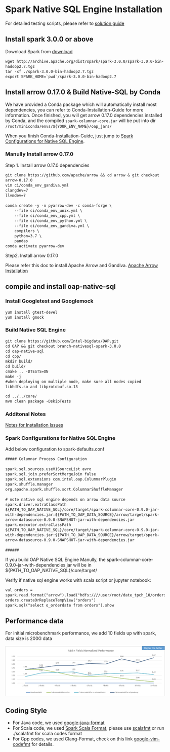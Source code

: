 # Spark Native SQL Engine Installation

For detailed testing scripts, please refer to [solution guide](https://github.com/Intel-bigdata/Solution_navigator/tree/master/nativesql)

## Install spark 3.0.0 or above

Download Spark from [download](https://spark.apache.org/downloads.html)

```
wget http://archive.apache.org/dist/spark/spark-3.0.0/spark-3.0.0-bin-hadoop2.7.tgz
tar -xf ./spark-3.0.0-bin-hadoop2.7.tgz
export SPARK_HOME=`pwd`/spark-3.0.0-bin-hadoop2.7
```

## Install arrow 0.17.0 & Build Native-SQL by Conda

We have provided a Conda package which will automatically install most dependencies, you can refer to Conda-Installation-Guide for more information. Once finished, you will get arrow 0.17.0 dependencies installed by Conda, and the compiled `spark-columnar-core.jar` will be put into dir `/root/miniconda/envs/${YOUR_ENV_NAME}/oap_jars/ `

When you finish Conda-Installation-Guide, just jump to [Spark Configurations for Native SQL Engine](#Spark_Configurations_for_Native_SQL_Engine).

### Manully Install arrow 0.17.0 
Step 1. Install arrow 0.17.0 dependencies
```
git clone https://github.com/apache/arrow && cd arrow & git checkout arrow-0.17.0
vim ci/conda_env_gandiva.yml 
clangdev=7
llvmdev=7

conda create -y -n pyarrow-dev -c conda-forge \
    --file ci/conda_env_unix.yml \
    --file ci/conda_env_cpp.yml \
    --file ci/conda_env_python.yml \
    --file ci/conda_env_gandiva.yml \
    compilers \
    python=3.7 \
    pandas
conda activate pyarrow-dev
```
Step2. Install arrow 0.17.0

Please refer this doc to install Apache Arrow and Gandiva.
[Apache Arrow Installation](/oap-native-sql/resource/ApacheArrowInstallation.md)

## compile and install oap-native-sql

### Install Googletest and Googlemock

``` shell
yum install gtest-devel
yum install gmock
```

### Build Native SQL Engine

``` shell
git clone https://github.com/Intel-bigdata/OAP.git
cd OAP && git checkout branch-nativesql-spark-3.0.0
cd oap-native-sql
cd cpp/
mkdir build/
cd build/
cmake .. -DTESTS=ON
make -j
#when deploying on multiple node, make sure all nodes copied libhdfs.so and libprotobuf.so.13
```

``` shell
cd ../../core/
mvn clean package -DskipTests
```

### Additonal Notes
[Notes for Installation Issues](/oap-native-sql/resource/InstallationNotes.md)
  

### Spark Configurations for Native SQL Engine

Add below configuration to spark-defaults.conf

```
##### Columnar Process Configuration

spark.sql.sources.useV1SourceList avro
spark.sql.join.preferSortMergeJoin false
spark.sql.extensions com.intel.oap.ColumnarPlugin
spark.shuffle.manager org.apache.spark.shuffle.sort.ColumnarShuffleManager

# note native sql engine depends on arrow data source
spark.driver.extraClassPath ${PATH_TO_OAP_NATIVE_SQL}/core/target/spark-columnar-core-0.9.0-jar-with-dependencies.jar:${PATH_TO_OAP_DATA_SOURCE}/arrow/target/spark-arrow-datasource-0.9.0-SNAPSHOT-jar-with-dependencies.jar
spark.executor.extraClassPath ${PATH_TO_OAP_NATIVE_SQL}/core/target/spark-columnar-core-0.9.0-jar-with-dependencies.jar:${PATH_TO_OAP_DATA_SOURCE}/arrow/target/spark-arrow-datasource-0.9.0-SNAPSHOT-jar-with-dependencies.jar

######
```
If you build OAP Native SQL Engine Manully, the spark-columnar-core-0.9.0-jar-with-dependencies.jar will be in  ${PATH_TO_OAP_NATIVE_SQL}/core/target/

Verify if native sql engine works with scala script or jupyter notebook:
```
val orders = spark.read.format("arrow").load("hdfs:////user/root/date_tpch_10/orders")
orders.createOrReplaceTempView("orders")
spark.sql("select o_orderdate from orders").show
```

## Performance data

For initial microbenchmark performance, we add 10 fields up with spark, data size is 200G data

![Performance](/oap-native-sql/resource/performance.png)

## Coding Style

* For Java code, we used [google-java-format](https://github.com/google/google-java-format)
* For Scala code, we used [Spark Scala Format](https://github.com/apache/spark/blob/master/dev/.scalafmt.conf), please use [scalafmt](https://github.com/scalameta/scalafmt) or run ./scalafmt for scala codes format
* For Cpp codes, we used Clang-Format, check on this link [google-vim-codefmt](https://github.com/google/vim-codefmt) for details.
